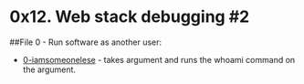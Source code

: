 # 0x12. Web stack debugging #2

##File 0 -  Run software as another user:
* [0-iamsomeonelese](./0-iamsomeonelese) - takes argument and runs the whoami command on the argument.
